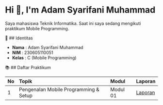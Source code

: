# Hi 👋, I'm Adam Syarifani Muhammad 

Saya mahasiswa Teknik Informatika.
Saat ini saya sedang mengikuti praktikum Mobile Programming.

📌 ## Identitas

- **Nama** : Adam Syarifani Muhammad 
- **NIM** : 230605110051
- **Kelas** : C (Mobile Programming)

📚 ## Daftar Praktikum

| No | Topik | Modul | Laporan |
| :--- | :--- | :--- | :--- |
| 1 | Pengenalan Mobile Programming & Setup | Modul 01 | [Laporan](https://github.com) |


